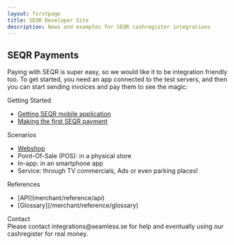 ```yaml
---
layout: firstpage
title: SEQR Developer Site
description: News and examples for SEQR cashregister integrations
---
```


## SEQR Payments

Paying with SEQR is super easy, so we would like it to be integration friendly too.
To get started, you need an app connected to the test servers, and then you can
start sending invoices and pay them to see the magic:


<div class="boxes">
 <div class="box">
  Getting Started
  <ul>
   <li><a href="app/">Getting SEQR mobile application</a></li>
   <li><a href="merchant/payment">Making the first SEQR payment</a></li>
  </ul>
 </div>
 <div class="box">
  Scenarios<br/>
  <ul>
   <li><a href="/merchant/webshop">Webshop</a></li>
   <li>Point-Of-Sale (POS): in a physical store</li>
   <li>In-app: in an smartphone app</li>
   <li>Service: through TV commercials, Ads or even parking places!</li>
  </ul>
 </div>
 
 <div class="box">
  References 
  <ul>
   <li>[API](merchant/reference/api)</li>
   <li>[Glossary](/merchant/reference/glossary)</li>
  </ul>
 </div>

 <div class="box">
  Contact<br/>
  Please contact integrations@seamless.se for help and 
  eventually using our cashregister for real money. 
 </div>
 
</div>


